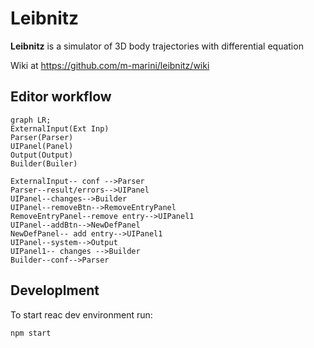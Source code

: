 # Leibnitz


**Leibnitz** is a simulator of 3D body trajectories with differential equation


Wiki at https://github.com/m-marini/leibnitz/wiki

## Editor workflow

```mermaid
graph LR;
ExternalInput(Ext Inp)
Parser(Parser)
UIPanel(Panel)
Output(Output)
Builder(Builer)

ExternalInput-- conf -->Parser
Parser--result/errors-->UIPanel
UIPanel--changes-->Builder
UIPanel--removeBtn-->RemoveEntryPanel
RemoveEntryPanel--remove entry-->UIPanel1
UIPanel--addBtn-->NewDefPanel
NewDefPanel-- add entry-->UIPanel1
UIPanel--system-->Output
UIPanel1-- changes -->Builder
Builder--conf-->Parser

```

## Developlment

To start reac dev environment run:
```
npm start
```
